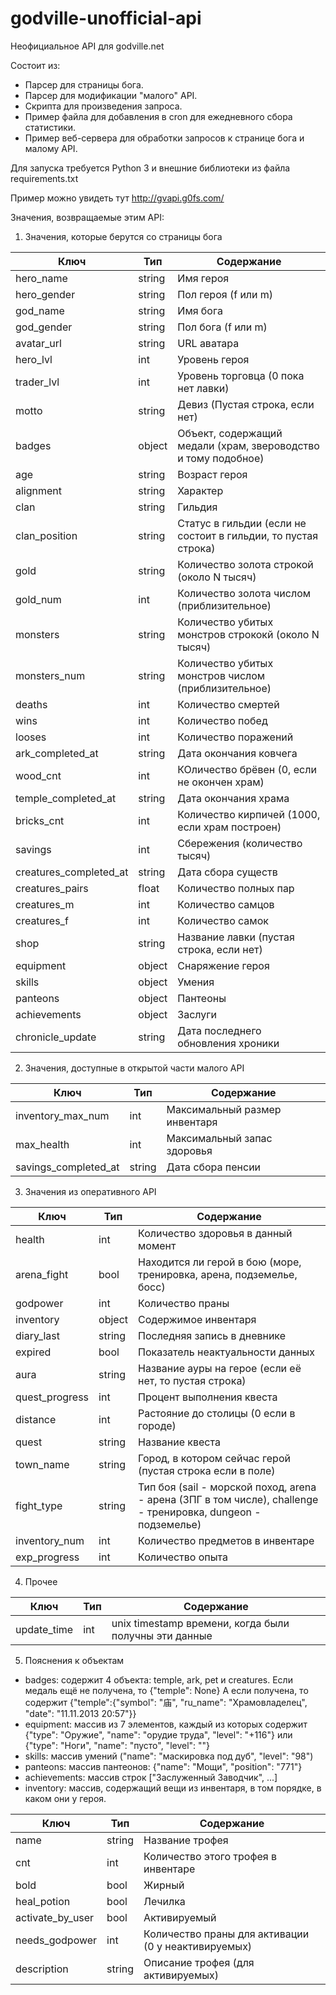 # godville-unofficial-api

Неофициальное API для godville.net

Состоит из:
* Парсер для страницы бога.
* Парсер для модификации "малого" API.
* Скрипта для произведения запроса.
* Пример файла для добавления в cron для ежедневного сбора статистики.
* Пример веб-сервера для обработки запросов к странице бога и малому API.

Для запуска требуется Python 3 и внешние библиотеки из файла requirements.txt

Пример можно увидеть тут http://gvapi.g0fs.com/

Значения, возвращаемые этим API:

1. Значения, которые берутся со страницы бога

|Ключ|Тип|Содержание|
|--- | --- | ---
|hero_name|string|Имя героя
|hero_gender|string|Пол героя (f или m)
|god_name|string|Имя бога
|god_gender|string|Пол бога (f или m)
|avatar_url|string|URL аватара
|hero_lvl|int|Уровень героя
|trader_lvl|int|Уровень торговца (0 пока нет лавки)
|motto|string|Девиз (Пустая строка, если нет)
|badges|object|Объект, содержащий медали (храм, звероводство и тому подобное)
|age|string|Возраст героя
|alignment|string|Характер
|clan|string|Гильдия
|clan_position|string|Статус в гильдии (если не состоит в гильдии, то пустая строка)
|gold|string|Количество золота строкой (около N тысяч)
|gold_num|int|Количество золота числом (приблизительное)
|monsters|string|Количество убитых монстров стрококй (около N тысяч)
|monsters_num|string|Количество убитых монстров числом (приблизительное)
|deaths|int|Количество смертей
|wins|int|Количество побед
|looses|int|Количество поражений
|ark_completed_at|string|Дата окончания ковчега
|wood_cnt|int|КОличество брёвен (0, если не окончен храм)
|temple_completed_at|string|Дата окончания храма
|bricks_cnt|int|Количество кирпичей (1000, если храм построен)
|savings|int|Сбережения (количество тысяч)
|creatures_completed_at|string|Дата сбора существ
|creatures_pairs|float|Количество полных пар
|creatures_m|int|Количество самцов
|creatures_f|int|Количество самок
|shop|string|Название лавки (пустая строка, если нет)
|equipment|object|Снаряжение героя
|skills|object|Умения
|panteons|object|Пантеоны
|achievements|object|Заслуги
|chronicle_update|string|Дата последнего обновления хроники

2. Значения, доступные в открытой части малого API

Ключ|Тип|Содержание|
--- | --- | ---
inventory_max_num|int|Максимальный размер инвентаря
max_health|int|Максимальный запас здоровья
savings_completed_at|string|Дата сбора пенсии

3. Значения из оперативного API

|Ключ|Тип|Содержание|
|--- | --- | ---
|health|int|Количество здоровья в данный момент
|arena_fight|bool|Находится ли герой в бою (море, тренировка, арена, подземелье, босс)
|godpower|int|Количество праны
|inventory|object|Содержимое инвентаря
|diary_last|string|Последняя запись в дневнике
|expired|bool|Показатель неактуальности данных
|aura|string|Название ауры на герое (если её нет, то пустая строка)
|quest_progress|int|Процент выполнения квеста
|distance|int|Растояние до столицы (0 если в городе)
|quest|string|Название квеста
|town_name|string|Город, в котором сейчас герой (пустая строка если в поле)
|fight_type|string|Тип боя (sail - морской поход, arena - арена (ЗПГ в том числе), challenge - тренировка, dungeon - подземелье)
|inventory_num|int|Количество предметов в инвентаре
|exp_progress|int|Количество опыта

4. Прочее

|Ключ|Тип|Содержание|
|--- | --- | ---
|update_time|int|unix timestamp времени, когда были получны эти данные

5. Пояснения к объектам

* badges: содержит 4 объекта: temple, ark, pet и creatures. Если медаль ещё не получена, то {"temple": None}
 А если получена, то содержит {"temple":{"symbol": "庙", "ru_name": "Храмовладелец", "date": "11.11.2013 20:57"}}
* equipment: массив из 7 элементов, каждый из которых содержит {"type": "Оружие", "name": "орудие труда", "level": "+116"}
 или {"type": "Ноги", "name": "пусто", "level": ""}
* skills: массив умений ("name": "маскировка под дуб", "level": "98")
* panteons: массив пантеонов: {"name": "Мощи", "position": "771"}
* achievements: массив строк ["Заслуженный Заводчик", ...]
* inventory: массив, содержащий вещи из инвентаря, в том порядке, в каком они у героя.

|Ключ|Тип|Содержание|
|--- | --- | ---
|name|string|Название трофея
|cnt|int|Количество этого трофея в инвентаре
|bold|bool|Жирный
|heal_potion|bool|Лечилка
|activate_by_user|bool|Активируемый
|needs_godpower|int|Количество праны для активации (0 у неактивируемых)
|description|string|Описание трофея (для активируемых)